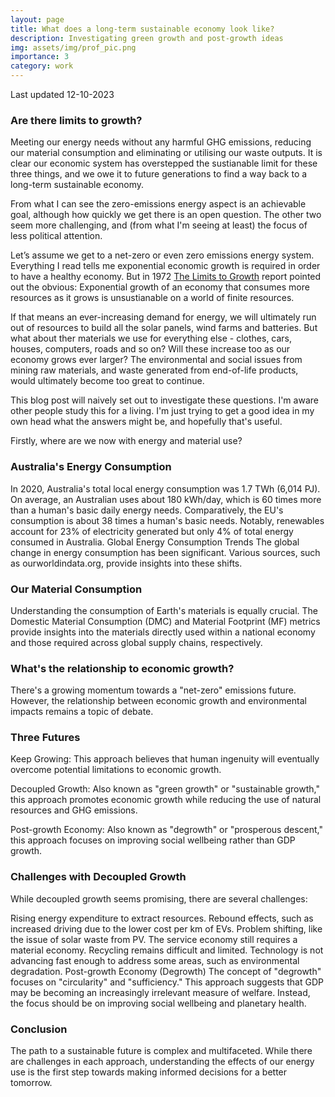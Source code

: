 ```yaml
---
layout: page
title: What does a long-term sustainable economy look like?
description: Investigating green growth and post-growth ideas
img: assets/img/prof_pic.png
importance: 3
category: work
---
```

Last updated 12-10-2023

### Are there limits to growth?
Meeting our energy needs without any harmful GHG emissions, reducing our material consumption and eliminating or utilising our waste outputs. It is clear our economic system has overstepped the sustianable limit for these three things, and we owe it to future generations to find a way back to a long-term sustainable economy. 

From what I can see the zero-emissions energy aspect is an achievable goal, although how quickly we get there is an open question. The other two seem more challenging, and (from what I'm seeing at least) the focus of less political attention.

Let’s assume we get to a net-zero or even zero emissions energy system. Everything I read tells me exponential economic growth is required in order to have a healthy economy. But in 1972 [The Limits to Growth](https://en.wikipedia.org/wiki/The_Limits_to_Growth) report pointed out the obvious: Exponential growth of an economy that consumes more resources as it grows is unsustianable on a world of finite resources. 

If that means an ever-increasing demand for energy, we will ultimately run out of resources to build all the solar panels, wind farms and batteries. But what about ther materials we use for everything else - clothes, cars, houses, computers, roads and so on? Will these increase too as our economy grows ever larger? The environmental and social issues from mining raw materials, and waste generated from end-of-life products, would ultimately become too great to continue.

This blog post will naively set out to investigate these questions. I'm aware other people study this for a living. I'm just trying to get a good idea in my own head what the answers might be, and hopefully that's useful.

Firstly, where are we now with energy and material use?

### Australia's Energy Consumption
In 2020, Australia's total local energy consumption was 1.7 TWh (6,014 PJ).
On average, an Australian uses about 180 kWh/day, which is 60 times more than a human's basic daily energy needs.
Comparatively, the EU's consumption is about 38 times a human's basic needs.
Notably, renewables account for 23% of electricity generated but only 4% of total energy consumed in Australia.
Global Energy Consumption Trends
The global change in energy consumption has been significant. Various sources, such as ourworldindata.org, provide insights into these shifts.

### Our Material Consumption
Understanding the consumption of Earth's materials is equally crucial. The Domestic Material Consumption (DMC) and Material Footprint (MF) metrics provide insights into the materials directly used within a national economy and those required across global supply chains, respectively.

### What's the relationship to economic growth?
There's a growing momentum towards a "net-zero" emissions future. However, the relationship between economic growth and environmental impacts remains a topic of debate.

### Three Futures
Keep Growing: This approach believes that human ingenuity will eventually overcome potential limitations to economic growth.

Decoupled Growth: Also known as "green growth" or "sustainable growth," this approach promotes economic growth while reducing the use of natural resources and GHG emissions.

Post-growth Economy: Also known as "degrowth" or "prosperous descent," this approach focuses on improving social wellbeing rather than GDP growth.

### Challenges with Decoupled Growth
While decoupled growth seems promising, there are several challenges:

Rising energy expenditure to extract resources.
Rebound effects, such as increased driving due to the lower cost per km of EVs.
Problem shifting, like the issue of solar waste from PV.
The service economy still requires a material economy.
Recycling remains difficult and limited.
Technology is not advancing fast enough to address some areas, such as environmental degradation.
Post-growth Economy (Degrowth)
The concept of "degrowth" focuses on "circularity" and "sufficiency." This approach suggests that GDP may be becoming an increasingly irrelevant measure of welfare. Instead, the focus should be on improving social wellbeing and planetary health.

### Conclusion
The path to a sustainable future is complex and multifaceted. While there are challenges in each approach, understanding the effects of our energy use is the first step towards making informed decisions for a better tomorrow.